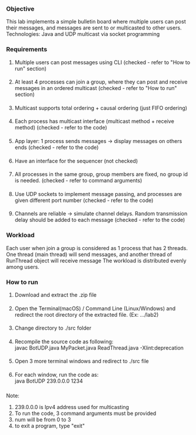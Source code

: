 ### Objective
This lab implements a simple bulletin board where multiple users can post their messages, and messages are sent to or multicasted to other users.
Technologies: Java and UDP multicast via socket programming

### Requirements
1. Multiple users can post messages using CLI (checked - refer to "How to run" section) 
   ####
2. At least 4 processes can join a group, where they can post and receive messages in an ordered multicast (checked - refer to "How to run" section)
   ####
3. Multicast supports total ordering + causal ordering (just FIFO ordering)
   ####
4. Each process has multicast interface (multicast method + receive method) (checked - refer to the code)
   ####
5. App layer: 1 process sends messages -> display messages on others ends (checked - refer to the code)
   ####
6. Have an interface for the sequencer (not checked)
   ####
7. All processes in the same group, group members are fixed, no group id is needed. (checked - refer to command arguments)
   ####
8. Use UDP sockets to implement message passing, and processes are given different port number (checked - refer to the code)
   ####
9. Channels are reliable -> simulate channel delays. 
   Random transmission delay should be added to each message (checked - refer to the code)
   
### Workload
Each user when join a group is considered as 1 process that has 2 threads. 
One thread (main thread) will send messages, and another thread of RunThread object will receive message
The workload is distributed evenly among users.

### How to run
1. Download and extract the .zip file
   ####
2. Open the Terminal(macOS) / Command Line (Linux/Windows) and redirect the root directory of the extracted file. (Ex: .../lab2)
   ####
3. Change directory to ./src folder
   ####
4. Recompile the source code as following: </br> 
   javac BotUDP.java MyPacket.java ReadThread.java -Xlint:deprecation
   ####
5. Open 3 more terminal windows and redirect to ./src file
   ####
6. For each window, run the code as: </br>
   java BotUDP 239.0.0.0 1234 <num>
   ###
Note:
   1. 239.0.0.0 is Ipv4 address used for multicasting </br>
   2. To run the code, 3 command arguments must be provided 
   3. num will be from 0 to 3 </br>
   4. to exit a program, type "exit" </br>